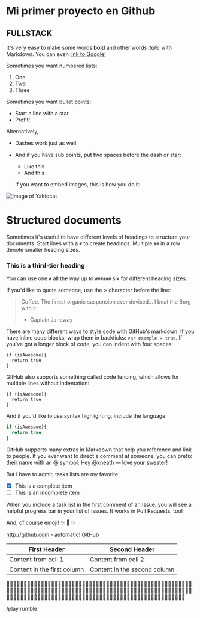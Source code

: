 # Mi primer proyecto en Github
## FULLSTACK

It's very easy to make some words **bold** and other words *italic* with Markdown. You can even [link to Google!](http://google.com)

Sometimes you want numbered lists:

1. One
2. Two
3. Three

Sometimes you want bullet points:

* Start a line with a star
* Profit!

Alternatively,

- Dashes work just as well
- And if you have sub points, put two spaces before the dash or star:
  - Like this
  - And this

  If you want to embed images, this is how you do it:

![Image of Yaktocat](https://octodex.github.com/images/yaktocat.png)

# Structured documents

Sometimes it's useful to have different levels of headings to structure your documents. Start lines with a `#` to create headings. Multiple `##` in a row denote smaller heading sizes.

### This is a third-tier heading

You can use one `#` all the way up to `######` six for different heading sizes.

If you'd like to quote someone, use the > character before the line:

> Coffee. The finest organic suspension ever devised... I beat the Borg with it.
> - Captain Janeway


There are many different ways to style code with GitHub's markdown. If you have inline code blocks, wrap them in backticks: `var example = true`.  If you've got a longer block of code, you can indent with four spaces:

    if (isAwesome){
      return true
    }

GitHub also supports something called code fencing, which allows for multiple lines without indentation:

```
if (isAwesome){
  return true
}
```

And if you'd like to use syntax highlighting, include the language:

```javascript
if (isAwesome){
  return true
}
```

GitHub supports many extras in Markdown that help you reference and link to people. If you ever want to direct a comment at someone, you can prefix their name with an @ symbol: Hey @kneath — love your sweater!

But I have to admit, tasks lists are my favorite:

- [x] This is a complete item
- [ ] This is an incomplete item

When you include a task list in the first comment of an Issue, you will see a helpful progress bar in your list of issues. It works in Pull Requests, too!

And, of course emoji! :sparkles: :camel: :boom:

http://github.com - automatic!
[GitHub](http://github.com)


First Header | Second Header
------------ | -------------
Content from cell 1 | Content from cell 2
Content in the first column | Content in the second column


:dog::dog::dog::dog::dog::dog::dog::dog::dog::dog::dog::dog::dog::dog::dog::dog::dog::dog::dog::dog::dog::dog::dog::dog::dog::dog::dog::dog::dog::dog::dog::dog::dog::dog::dog::dog::dog::dog::dog::dog::dog::dog::dog::dog::dog::dog::dog::dog::dog::dog::dog::dog::dog::dog::dog::dog::dog::dog::dog::dog::dog::dog::dog::dog::dog::dog::dog::dog::dog::dog::dog::dog::dog::dog::dog::dog::dog::dog::dog::dog::dog::dog::dog::dog::dog::dog::dog::dog::dog::dog::dog::dog::dog::dog::dog::dog::dog::dog::dog::dog::dog::dog::dog::dog::dog::dog::dog::dog::dog::dog::dog::dog::dog::dog::dog::dog::dog::dog::dog::dog::dog::dog::dog::dog::dog::dog::dog::dog::dog::dog::dog::dog::dog::dog::dog::dog::dog::dog::dog::dog::dog::dog::dog::dog::dog::dog::dog::dog::dog::dog::dog::dog::dog::dog::dog::dog::dog::dog::dog::dog:

/play rumble